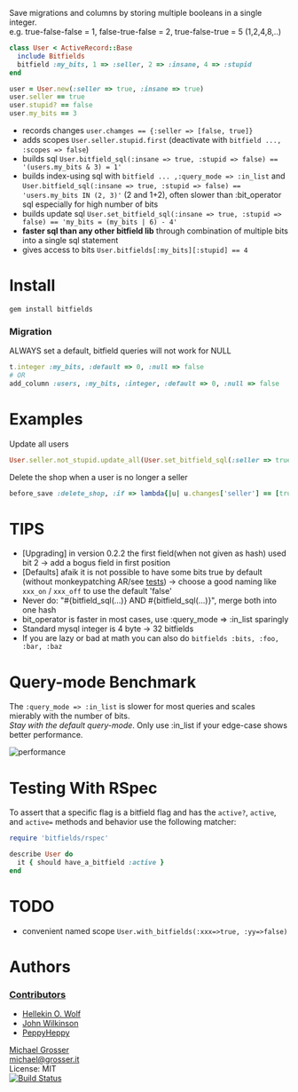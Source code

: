 Save migrations and columns by storing multiple booleans in a single integer.<br/>
e.g. true-false-false = 1, false-true-false = 2,  true-false-true = 5 (1,2,4,8,..)

```ruby
class User < ActiveRecord::Base
  include Bitfields
  bitfield :my_bits, 1 => :seller, 2 => :insane, 4 => :stupid
end

user = User.new(:seller => true, :insane => true)
user.seller == true
user.stupid? == false
user.my_bits == 3
```

 - records changes `user.chamges == {:seller => [false, true]}`
 - adds scopes `User.seller.stupid.first` (deactivate with `bitfield ..., :scopes => false`)
 - builds sql `User.bitfield_sql(:insane => true, :stupid => false) == '(users.my_bits & 3) = 1'`
 - builds index-using sql with `bitfield ... ,:query_mode => :in_list` and `User.bitfield_sql(:insane => true, :stupid => false) == 'users.my_bits IN (2, 3)'` (2 and 1+2), often slower than :bit_operator sql especially for high number of bits
 - builds update sql `User.set_bitfield_sql(:insane => true, :stupid => false) == 'my_bits = (my_bits | 6) - 4'`
 - **faster sql than any other bitfield lib** through combination of multiple bits into a single sql statement
 - gives access to bits `User.bitfields[:my_bits][:stupid] == 4`

Install
=======

```
gem install bitfields
```

### Migration
ALWAYS set a default, bitfield queries will not work for NULL

```ruby
t.integer :my_bits, :default => 0, :null => false
# OR
add_column :users, :my_bits, :integer, :default => 0, :null => false
```

Examples
========
Update all users

```ruby
User.seller.not_stupid.update_all(User.set_bitfield_sql(:seller => true, :insane => true))
```

Delete the shop when a user is no longer a seller

```ruby
before_save :delete_shop, :if => lambda{|u| u.changes['seller'] == [true, false]}
```

TIPS
====
 - [Upgrading] in version 0.2.2 the first field(when not given as hash) used bit 2 -> add a bogus field in first position
 - [Defaults] afaik it is not possible to have some bits true by default (without monkeypatching AR/see [tests](https://github.com/grosser/bitfields/commit/2170dc546e2c4f1187089909a80e8602631d0796)) -> choose a good naming like `xxx_on` / `xxx_off` to use the default 'false'
 - Never do: "#{bitfield_sql(...)} AND #{bitfield_sql(...)}", merge both into one hash
 - bit_operator is faster in most cases, use :query_mode => :in_list sparingly
 - Standard mysql integer is 4 byte -> 32 bitfields
 - If you are lazy or bad at math you can also do `bitfields :bits, :foo, :bar, :baz`

Query-mode Benchmark
=========
The `:query_mode => :in_list` is slower for most queries and scales mierably with the number of bits.<br/>
*Stay with the default query-mode*. Only use :in_list if your edge-case shows better performance.

![performance](http://chart.apis.google.com/chart?chtt=bit-operator+vs+IN+--+with+index&chd=s:CEGIKNPRUW,DEHJLOQSVX,CFHKMPSYXZ,DHJMPSVYbe,DHLPRVZbfi,FKOUZeinsx,FLQWbglqw2,HNTZfkqw19,BDEGHJLMOP,BDEGIKLNOQ,BDFGIKLNPQ,BDFGILMNPR,BDFHJKMOQR,BDFHJLMOQS,BDFHJLNPRT,BDFHJLNPRT&chxt=x,y&chxl=0:|100K|200K|300K|400K|500K|600K|700K|800K|900K|1000K|1:|0|1441.671ms&cht=lc&chs=600x500&chdl=2bits+%28in%29|3bits+%28in%29|4bits+%28in%29|6bits+%28in%29|8bits+%28in%29|10bits+%28in%29|12bits+%28in%29|14bits+%28in%29|2bits+%28bit%29|3bits+%28bit%29|4bits+%28bit%29|6bits+%28bit%29|8bits+%28bit%29|10bits+%28bit%29|12bits+%28bit%29|14bits+%28bit%29&chco=0000ff,0000ee,0000dd,0000cc,0000bb,0000aa,000099,000088,ff0000,ee0000,dd0000,cc0000,bb0000,aa0000,990000,880000)

Testing With RSpec
=========

To assert that a specific flag is a bitfield flag and has the `active?`, `active`, and `active=` methods and behavior use the following matcher:

````ruby
require 'bitfields/rspec'

describe User do
  it { should have_a_bitfield :active }
end
````

TODO
====
 - convenient named scope `User.with_bitfields(:xxx=>true, :yy=>false)`

Authors
=======
### [Contributors](http://github.com/grosser/bitfields/contributors)
 - [Hellekin O. Wolf](https://github.com/hellekin)
 - [John Wilkinson](https://github.com/jcwilk)
 - [PeppyHeppy](https://github.com/peppyheppy)

[Michael Grosser](http://grosser.it)<br/>
michael@grosser.it<br/>
License: MIT<br/>
[![Build Status](https://travis-ci.org/grosser/bitfields.png)](https://travis-ci.org/grosser/bitfields)

